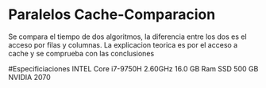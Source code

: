 # Paralelos Cache-Comparacion
Se compara el tiempo de dos algoritmos, la diferencia entre los dos es el acceso por filas y columnas.
La explicacion teorica es por el acceso a cache y se comprueba con las conclusiones

#Especificiaciones
INTEL Core i7-9750H 2.60GHz
16.0 GB Ram
SSD 500 GB
NVIDIA 2070
